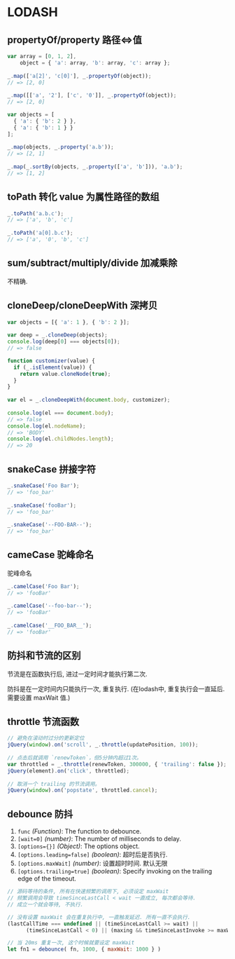 # LODASH



## propertyOf/property 路径<=>值

```js
var array = [0, 1, 2],
    object = { 'a': array, 'b': array, 'c': array };
 
_.map(['a[2]', 'c[0]'], _.propertyOf(object));
// => [2, 0]
 
_.map([['a', '2'], ['c', '0']], _.propertyOf(object));
// => [2, 0]
```

```js
var objects = [
  { 'a': { 'b': 2 } },
  { 'a': { 'b': 1 } }
];
 
_.map(objects, _.property('a.b'));
// => [2, 1]
 
_.map(_.sortBy(objects, _.property(['a', 'b'])), 'a.b');
// => [1, 2]
```



## toPath 转化 value 为属性路径的数组

```js
_.toPath('a.b.c');
// => ['a', 'b', 'c']
 
_.toPath('a[0].b.c');
// => ['a', '0', 'b', 'c']
```



## sum/subtract/multiply/divide 加减乘除

不精确.



## cloneDeep/cloneDeepWith 深拷贝

```js
var objects = [{ 'a': 1 }, { 'b': 2 }];
 
var deep = _.cloneDeep(objects);
console.log(deep[0] === objects[0]);
// => false

function customizer(value) {
  if (_.isElement(value)) {
    return value.cloneNode(true);
  }
}
 
var el = _.cloneDeepWith(document.body, customizer);
 
console.log(el === document.body);
// => false
console.log(el.nodeName);
// => 'BODY'
console.log(el.childNodes.length);
// => 20
```



## snakeCase 拼接字符

```js
_.snakeCase('Foo Bar');
// => 'foo_bar'
 
_.snakeCase('fooBar');
// => 'foo_bar'
 
_.snakeCase('--FOO-BAR--');
// => 'foo_bar'
```



## cameCase  驼峰命名

驼峰命名

```js
_.camelCase('Foo Bar');
// => 'fooBar'
 
_.camelCase('--foo-bar--');
// => 'fooBar'
 
_.camelCase('__FOO_BAR__');
// => 'fooBar'
```



## 防抖和节流的区别

节流是在函数执行后, 进过一定时间才能执行第二次. 

防抖是在一定时间内只能执行一次, 重复执行.  (在lodash中, 重复执行会一直延后. 需要设置 maxWait 值.)



## throttle 节流函数

```js
// 避免在滚动时过分的更新定位
jQuery(window).on('scroll', _.throttle(updatePosition, 100));
 
// 点击后就调用 `renewToken`，但5分钟内超过1次。
var throttled = _.throttle(renewToken, 300000, { 'trailing': false });
jQuery(element).on('click', throttled);
 
// 取消一个 trailing 的节流调用。
jQuery(window).on('popstate', throttled.cancel);
```



## debounce 防抖

1. `func` *(Function)*: The function to debounce.
2. `[wait=0]` *(number)*: The number of milliseconds to delay.
3. `[options={}]` *(Object)*: The options object.
4. `[options.leading=false]` *(boolean)*: 超时后是否执行.
5. `[options.maxWait]` *(number)*: 设置超时时间. 默认无限
6. `[options.trailing=true]` *(boolean)*: Specify invoking on the trailing edge of the timeout.

```js
// 源码等待的条件, 所有在快速频繁的调用下, 必须设定 maxWait
// 频繁调用会导致 timeSinceLastCall < wait 一直成立, 每次都会等待.
// 成立一个就会等待, 不执行.

// 没有设置 maxWait 会在重复执行中, 一直触发延迟. 所有一直不会执行. 
(lastCallTime === undefined || (timeSinceLastCall >= wait) ||
      (timeSinceLastCall < 0) || (maxing && timeSinceLastInvoke >= maxWait))
```

```js
// 当 20ms 重复一次, 这个时候就要设定 maxWait
let fn1 = debounce( fn, 1000, { maxWait: 1000 } )
```

